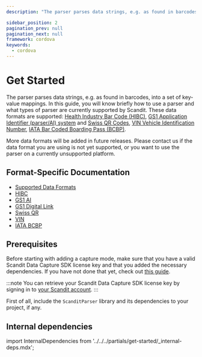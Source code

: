 ```yaml
---
description: "The parser parses data strings, e.g. as found in barcodes, into a set of key-value mappings. In this guide, you will know briefly how to use a parser and what types of parser are currently supported by Scandit. These data formats are supported: , and , , .                                                    "

sidebar_position: 2
pagination_prev: null
pagination_next: null
framework: cordova
keywords:
  - cordova
---
```


# Get Started

The parser parses data strings, e.g. as found in barcodes, into a set of key-value mappings. In this guide, you will know briefly how to use a parser and what types of parser are currently supported by Scandit. These data formats are supported: [Health Industry Bar Code (HIBC)](https://docs.scandit.com/7.6/data-capture-sdk/cordova/parser/hibc.html), [GS1 Application Identifier (parser/AI) system](https://docs.scandit.com/7.6/data-capture-sdk/cordova/parser/gs1ai.html) and [Swiss QR Codes](https://docs.scandit.com/7.6/data-capture-sdk/cordova/parser/swissqr.html), [VIN Vehicle Identification Number](https://docs.scandit.com/7.6/data-capture-sdk/cordova/parser/vin.html), [IATA Bar Coded Boarding Pass (BCBP)](https://docs.scandit.com/7.6/data-capture-sdk/cordova/parser/iata-bcbp.html).

More data formats will be added in future releases. Please contact us if the data format you are using is not yet supported, or you want to use the parser on a currently unsupported platform.

## Format-Specific Documentation

- [Supported Data Formats](https://docs.scandit.com/7.6/data-capture-sdk/cordova/parser/formats.html)
- [HIBC](https://docs.scandit.com/7.6/data-capture-sdk/cordova/parser/hibc.html)
- [GS1 AI](https://docs.scandit.com/7.6/data-capture-sdk/cordova/parser/gs1ai.html)
- [GS1 Digital Link](https://docs.scandit.com/7.6/data-capture-sdk/cordova/parser/gs1-digital-link.html)
- [Swiss QR](https://docs.scandit.com/7.6/data-capture-sdk/cordova/parser/swissqr.html)
- [VIN](https://docs.scandit.com/7.6/data-capture-sdk/cordova/parser/vin.html)
- [IATA BCBP](https://docs.scandit.com/7.6/data-capture-sdk/cordova/parser/iata-bcbp.html)

## Prerequisites

Before starting with adding a capture mode, make sure that you have a valid Scandit Data Capture SDK license key and that you added the necessary dependencies. If you have not done that yet, check out [this guide](../add-sdk.md).

:::note
You can retrieve your Scandit Data Capture SDK license key by signing in to [your Scandit account](https://ssl.scandit.com/dashboard/sign-in).
:::

First of all, include the `ScanditParser` library and its dependencies to your project, if any.

## Internal dependencies

import InternalDependencies from '../../../partials/get-started/_internal-deps.mdx';

<InternalDependencies/>

